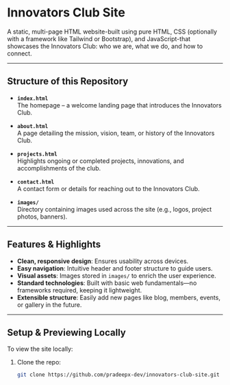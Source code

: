 # Innovators Club Site

A static, multi-page HTML website-built using pure HTML, CSS (optionally with a framework like Tailwind or Bootstrap), and JavaScript-that showcases the Innovators Club: who we are, what we do, and how to connect.

---

##  Structure of this Repository

- **`index.html`**  
  The homepage – a welcome landing page that introduces the Innovators Club.

- **`about.html`**  
  A page detailing the mission, vision, team, or history of the Innovators Club.

- **`projects.html`**  
  Highlights ongoing or completed projects, innovations, and accomplishments of the club.

- **`contact.html`**  
  A contact form or details for reaching out to the Innovators Club.

- **`images/`**  
  Directory containing images used across the site (e.g., logos, project photos, banners).

---

##  Features & Highlights

-  **Clean, responsive design**: Ensures usability across devices.
-  **Easy navigation**: Intuitive header and footer structure to guide users.
-  **Visual assets**: Images stored in `images/` to enrich the user experience.
-  **Standard technologies**: Built with basic web fundamentals—no frameworks required, keeping it lightweight.
-  **Extensible structure**: Easily add new pages like blog, members, events, or gallery in the future.

---

##  Setup & Previewing Locally

To view the site locally:

1. Clone the repo:
   ```bash
   git clone https://github.com/pradeepx-dev/innovators-club-site.git
